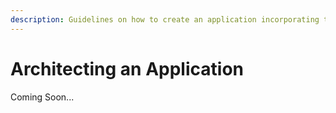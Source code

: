 ```yaml
---
description: Guidelines on how to create an application incorporating the Shotstack API.
---
```


# Architecting an Application

Coming Soon...

